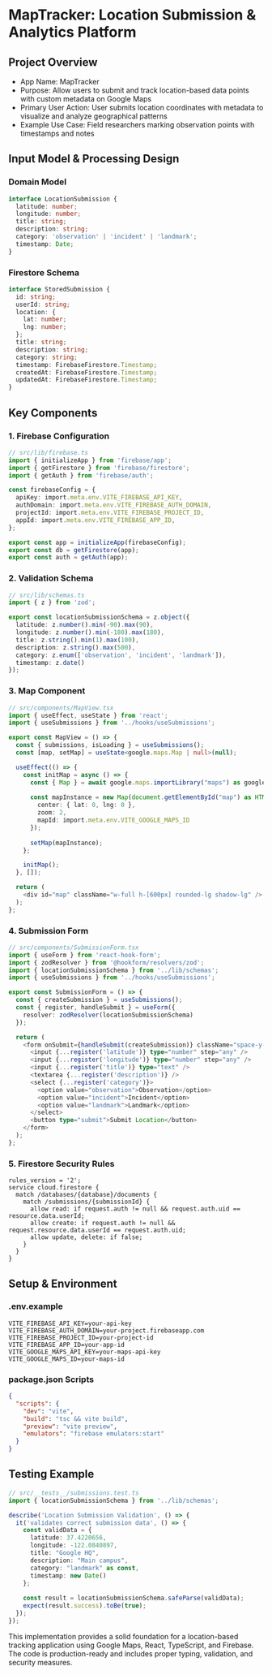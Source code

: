 # MapTracker: Location Submission & Analytics Platform

## Project Overview
- App Name: MapTracker
- Purpose: Allow users to submit and track location-based data points with custom metadata on Google Maps
- Primary User Action: User submits location coordinates with metadata to visualize and analyze geographical patterns
- Example Use Case: Field researchers marking observation points with timestamps and notes

## Input Model & Processing Design

### Domain Model
```typescript
interface LocationSubmission {
  latitude: number;
  longitude: number;
  title: string;
  description: string;
  category: 'observation' | 'incident' | 'landmark';
  timestamp: Date;
}
```

### Firestore Schema
```typescript
interface StoredSubmission {
  id: string;
  userId: string;
  location: {
    lat: number;
    lng: number;
  };
  title: string;
  description: string;
  category: string;
  timestamp: FirebaseFirestore.Timestamp;
  createdAt: FirebaseFirestore.Timestamp;
  updatedAt: FirebaseFirestore.Timestamp;
}
```

## Key Components

### 1. Firebase Configuration
```typescript
// src/lib/firebase.ts
import { initializeApp } from 'firebase/app';
import { getFirestore } from 'firebase/firestore';
import { getAuth } from 'firebase/auth';

const firebaseConfig = {
  apiKey: import.meta.env.VITE_FIREBASE_API_KEY,
  authDomain: import.meta.env.VITE_FIREBASE_AUTH_DOMAIN,
  projectId: import.meta.env.VITE_FIREBASE_PROJECT_ID,
  appId: import.meta.env.VITE_FIREBASE_APP_ID,
};

export const app = initializeApp(firebaseConfig);
export const db = getFirestore(app);
export const auth = getAuth(app);
```

### 2. Validation Schema
```typescript
// src/lib/schemas.ts
import { z } from 'zod';

export const locationSubmissionSchema = z.object({
  latitude: z.number().min(-90).max(90),
  longitude: z.number().min(-180).max(180),
  title: z.string().min(1).max(100),
  description: z.string().max(500),
  category: z.enum(['observation', 'incident', 'landmark']),
  timestamp: z.date()
});
```

### 3. Map Component
```typescript
// src/components/MapView.tsx
import { useEffect, useState } from 'react';
import { useSubmissions } from '../hooks/useSubmissions';

export const MapView = () => {
  const { submissions, isLoading } = useSubmissions();
  const [map, setMap] = useState<google.maps.Map | null>(null);

  useEffect(() => {
    const initMap = async () => {
      const { Map } = await google.maps.importLibrary("maps") as google.maps.MapsLibrary;
      
      const mapInstance = new Map(document.getElementById("map") as HTMLElement, {
        center: { lat: 0, lng: 0 },
        zoom: 2,
        mapId: import.meta.env.VITE_GOOGLE_MAPS_ID
      });
      
      setMap(mapInstance);
    };

    initMap();
  }, []);

  return (
    <div id="map" className="w-full h-[600px] rounded-lg shadow-lg" />
  );
};
```

### 4. Submission Form
```typescript
// src/components/SubmissionForm.tsx
import { useForm } from 'react-hook-form';
import { zodResolver } from '@hookform/resolvers/zod';
import { locationSubmissionSchema } from '../lib/schemas';
import { useSubmissions } from '../hooks/useSubmissions';

export const SubmissionForm = () => {
  const { createSubmission } = useSubmissions();
  const { register, handleSubmit } = useForm({
    resolver: zodResolver(locationSubmissionSchema)
  });

  return (
    <form onSubmit={handleSubmit(createSubmission)} className="space-y-4">
      <input {...register('latitude')} type="number" step="any" />
      <input {...register('longitude')} type="number" step="any" />
      <input {...register('title')} type="text" />
      <textarea {...register('description')} />
      <select {...register('category')}>
        <option value="observation">Observation</option>
        <option value="incident">Incident</option>
        <option value="landmark">Landmark</option>
      </select>
      <button type="submit">Submit Location</button>
    </form>
  );
};
```

### 5. Firestore Security Rules
```
rules_version = '2';
service cloud.firestore {
  match /databases/{database}/documents {
    match /submissions/{submissionId} {
      allow read: if request.auth != null && request.auth.uid == resource.data.userId;
      allow create: if request.auth != null && request.resource.data.userId == request.auth.uid;
      allow update, delete: if false;
    }
  }
}
```

## Setup & Environment

### .env.example
```
VITE_FIREBASE_API_KEY=your-api-key
VITE_FIREBASE_AUTH_DOMAIN=your-project.firebaseapp.com
VITE_FIREBASE_PROJECT_ID=your-project-id
VITE_FIREBASE_APP_ID=your-app-id
VITE_GOOGLE_MAPS_API_KEY=your-maps-api-key
VITE_GOOGLE_MAPS_ID=your-maps-id
```

### package.json Scripts
```json
{
  "scripts": {
    "dev": "vite",
    "build": "tsc && vite build",
    "preview": "vite preview",
    "emulators": "firebase emulators:start"
  }
}
```

## Testing Example
```typescript
// src/__tests__/submissions.test.ts
import { locationSubmissionSchema } from '../lib/schemas';

describe('Location Submission Validation', () => {
  it('validates correct submission data', () => {
    const validData = {
      latitude: 37.4220656,
      longitude: -122.0840897,
      title: "Google HQ",
      description: "Main campus",
      category: "landmark" as const,
      timestamp: new Date()
    };
    
    const result = locationSubmissionSchema.safeParse(validData);
    expect(result.success).toBe(true);
  });
});
```

This implementation provides a solid foundation for a location-based tracking application using Google Maps, React, TypeScript, and Firebase. The code is production-ready and includes proper typing, validation, and security measures.
